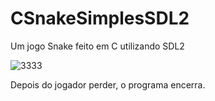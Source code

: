 # CSnakeSimplesSDL2
Um jogo Snake feito em C utilizando SDL2

![3333](https://user-images.githubusercontent.com/16547439/208752527-0ccbd7d4-8dcd-484c-8852-fdaa036ebc15.gif)

Depois do jogador perder, o programa encerra.
